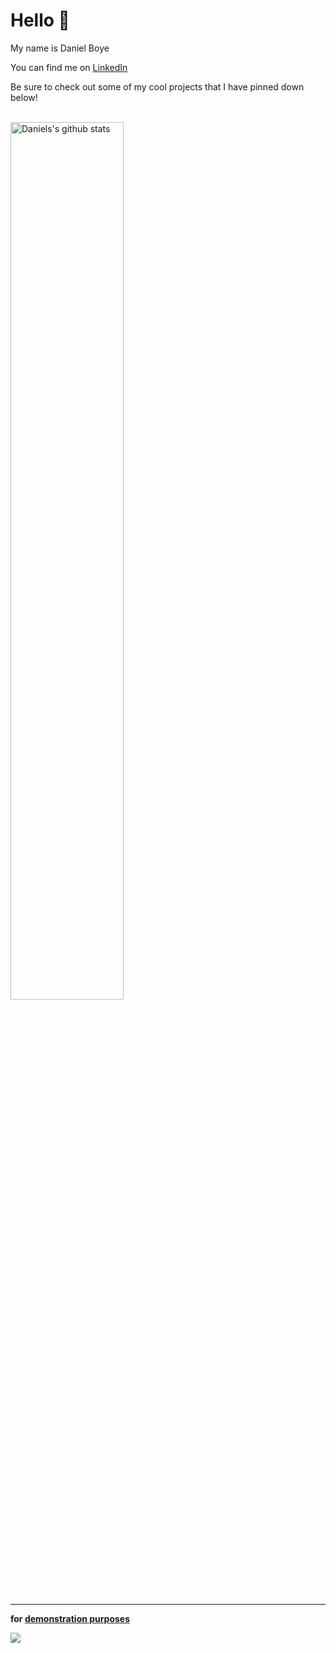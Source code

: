 # Hello 👋

My name is Daniel Boye

You can find me on [LinkedIn](https://www.linkedin.com/in/danielboye/) 

Be sure to check out some of my cool projects that I have pinned down below!

<br>

<a href="https://github.com/swepool/github-readme-stats">
   <img width="60%" alt="Daniels's github stats" src="https://github-readme-stats.vercel.app/api?username=DanielBoye&show_icons=true&hide_border=true" />
</a>


<br>
<br> 

---

**for [demonstration purposes](https://github.com/DanielBoye/github-views)**

<img src="https://komarev.com/ghpvc/?username=DanielBoye&color=blue">
